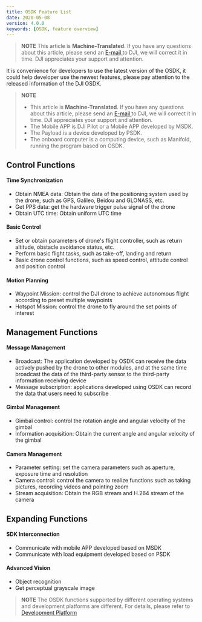 ```yaml
---
title: OSDK Feature List
date: 2020-05-08
version: 4.0.0
keywords: [OSDK, feature overview]
---
```

> **NOTE** This article is **Machine-Translated**. If you have any questions about this article, please send an <a href="mailto:dev@dji.com">E-mail </a>to DJI, we will correct it in time. DJI appreciates your support and attention.     

It is convenience for developers to use the latest version of the OSDK, it could help developer use the newest features, please pay attention to the released information of the DJI OSDK.

> **NOTE**
> * This article is **Machine-Translated**. If you have any questions about this article, please send an <a href="mailto:dev@dji.com">E-mail </a>to DJI, we will correct it in time. DJI appreciates your support and attention.
> * The Mobile APP is DJI Pilot or a Mobile APP developed by MSDK.
> * The Payload is a device developed by PSDK.
> * The onboard computer is a computing device, such as Manifold, running the program based on OSDK.

## Control Functions
#### Time Synchronization
* Obtain NMEA data: Obtain the data of the positioning system used by the drone, such as GPS, Galileo, Beidou and GLONASS, etc.
* Get PPS data: get the hardware trigger pulse signal of the drone
* Obtain UTC time: Obtain uniform UTC time

#### Basic Control
* Set or obtain parameters of drone's flight controller, such as return altitude, obstacle avoidance status, etc.
* Perform basic flight tasks, such as take-off, landing and return
* Basic drone control functions, such as speed control, attitude control and position control

#### Motion Planning
* Waypoint Mission: control the DJI drone to achieve autonomous flight according to preset multiple waypoints
* Hotspot Mission: control the drone to fly around the set points of interest

## Management Functions
#### Message Management
* Broadcast: The application developed by OSDK can receive the data actively pushed by the drone to other modules, and at the same time broadcast the data of the third-party sensor to the third-party information receiving device
* Message subscription: applications developed using OSDK can record the data that users need to subscribe

#### Gimbal Management
* Gimbal control: control the rotation angle and angular velocity of the gimbal
* Information acquisition: Obtain the current angle and angular velocity of the gimbal

#### Camera Management
* Parameter setting: set the camera parameters such as aperture, exposure time and resolution
* Camera control: control the camera to realize functions such as taking pictures, recording videos and pointing zoom
* Stream acquisition: Obtain the RGB stream and H.264 stream of the camera


## Expanding Functions

#### SDK Interconnection
* Communicate with mobile APP developed based on MSDK
* Communicate with load equipment developed based on PSDK

#### Advanced Vision
* Object recognition
* Get perceptual grayscale image

> **NOTE** The OSDK functions supported by different operating systems and development platforms are different. For details, please refer to [Development Platform](../purchaseguide/development-platform.html)
